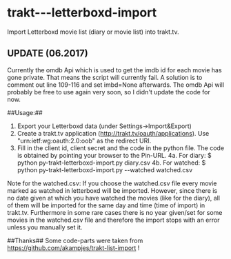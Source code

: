 trakt---letterboxd-import
=========================

Import Letterboxd movie list (diary or movie list) into trakt.tv.

## UPDATE (06.2017)
Currently the omdb Api which is used to get the imdb id for each movie has gone private. That means the script will currently fail. A solution is to comment out line 109-116 and set imbd=None afterwards. The omdb Api will probably be free to use again very soon, so I didn't update the code for now.

##Usage:##
1. Export your Letterboxd data (under Settings->Import&Export)
2. Create a trakt.tv application (http://trakt.tv/oauth/applications). Use "urn:ietf:wg:oauth:2.0:oob" as the redirect URI.
3. Fill in the client id, client secret and the code in the python file. The code is obtained by pointing your browser to the Pin-URL.
4a. For diary: $ python py-trakt-letterboxd-import.py diary.csv 
4b. For watched: $ python py-trakt-letterboxd-import.py --watched watched.csv 

Note for the watched.csv: If you choose the watched.csv file every movie marked as watched in letterboxd will be imported. However, since there is no date given at which you have watched the movies (like for the diary), all of them will be imported for the same day and time (time of import) in trakt.tv. 
Furthermore in some rare cases there is no year given/set for some movies in the watched.csv file and therefore the import stops with an error unless you manually set it.


##Thanks##
Some code-parts were taken from https://github.com/akampjes/trakt-list-import !


